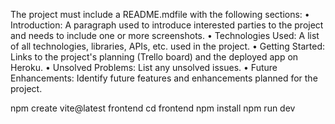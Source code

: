 The project must include a README.mdfile with the following sections:
•	Introduction: A paragraph used to introduce interested parties to the project and needs to include one or more screenshots.
•	Technologies Used: A list of all technologies, libraries, APIs, etc. used in the project.
•	Getting Started: Links to the project's planning (Trello board) and the deployed app on Heroku.
•	Unsolved Problems: List any unsolved issues.
•	Future Enhancements: Identify future features and enhancements planned for the project.


npm create vite@latest frontend
cd frontend
npm install
npm run dev
